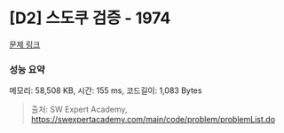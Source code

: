 # [D2] 스도쿠 검증 - 1974 

[문제 링크](https://swexpertacademy.com/main/code/problem/problemDetail.do?contestProbId=AV5Psz16AYEDFAUq) 

### 성능 요약

메모리: 58,508 KB, 시간: 155 ms, 코드길이: 1,083 Bytes



> 출처: SW Expert Academy, https://swexpertacademy.com/main/code/problem/problemList.do